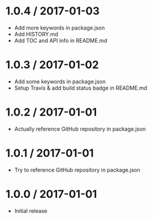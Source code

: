 1.0.4 / 2017-01-03
==================
 * Add more keywords in package.json
 * Add HISTORY.md
 * Add TOC and API info in README.md

1.0.3 / 2017-01-02
==================
 * Add some keywords in package.json
 * Setup Travis & add build status badge in README.md

1.0.2 / 2017-01-01
==================
 * Actually reference GitHub repository in package.json

1.0.1 / 2017-01-01
==================
 * Try to reference GitHub repository in package.json

1.0.0 / 2017-01-01
==================
 * Initial release
